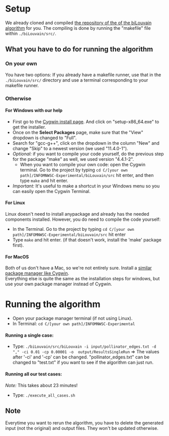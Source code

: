# Setup

We already cloned and compiled [the repository of the of the biLouvain algorithm](https://github.com/paolapesantez/biLouvain) for you. The compiling is done by running the "makefile" file within `./biLouvain/src/`.

## What you have to do for running the algorithm

### On your own
You have two options: If you already have a makefile runner, use that in the `./biLouvain/src/` directory and use a terminal corresponding to your makefile runner.

### Otherwise
#### For Windows with our help
- First go to the [Cygwin install page](https://www.cygwin.com/install.html). And click on "setup-x86_64.exe" to get the installer.
- Once on the **Select Packages** page, make sure that the "View" dropdown is changed to "Full".
- Search for "gcc-g++", click on the dropdown in the column "New" and change "Skip" to a newest version (we used "11.4.0-1").
- *Optional:* if you want to compile your code yourself, do the previous step for the package "make" as well, we used version "4.4.1-2".
  - When you want to compile your own code: open the Cygwin terminal. Go to the project by typing `cd C/[your own path]/INFOMNWSC-Experimental/biLouvain/src` hit enter, and then type `make` and hit enter.
- *Important:* It's useful to make a shortcut in your Windows menu so you can easily open the Cygwin Terminal.


#### For Linux
Linux doesn't need to install anypackage and already has the needed components installed. However, you do need to compile the code yourself:
- In the Terminal. Go to the project by typing `cd C/[your own path]/INFOMNWSC-Experimental/biLouvain/src` hit enter
- Type `make` and hit enter. (if that doesn't work, install the 'make' package first).

#### For MacOS
Both of us don't have a Mac, so we're not entirely sure. Install a [similar package manager like Cygwin](https://alternativeto.net/software/cygwin/?platform=mac).  
Everything else is quite the same as the installation steps for windows, but use your own package manager instead of Cygwin.

# Running the algorithm
- Open your package manager terminal (if not using Linux).  
- In Terminal: `cd C/[your own path]/INFOMNWSC-Experimental`

#### Running a single case:
- Type: `./biLouvain/src/biLouvain -i input/pollinator_edges.txt -d "," -ci 0.01 -cp 0.00001 -o  output/ResultsSingleRun` => The values after '-ci' and '-cp' can be changed. "pollinator_edges.txt" can be changed to "test.txt" if you want to see if the algorithm can just run.

#### Running all our test cases:
*Note:* This takes about 23 minutes!
- Type: `./execute_all_cases.sh`


## Note
Everytime you want to rerun the algorithm, you have to delete the generated input (not the original) and output files. They won't be updated otherwise.